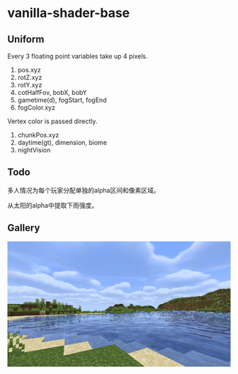 # vanilla-shader-base

## Uniform

Every 3 floating point variables take up 4 pixels.

1. pos.xyz
2. rotZ.xyz
3. rotY.xyz
4. cotHalfFov, bobX, bobY
5. gametime(d), fogStart, fogEnd
6. fogColor.xyz

Vertex color is passed directly.

1. chunkPos.xyz
2. daytime(gt), dimension, biome
3. nightVision

## Todo

多人情况为每个玩家分配单独的alpha区间和像素区域。

从太阳的alpha中提取下雨强度。

## Gallery

![0](img/2024-09-18_14.34.24.png)
